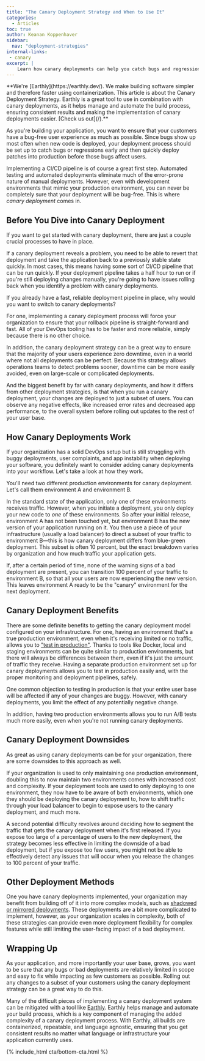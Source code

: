 ```yaml
---
title: "The Canary Deployment Strategy and When to Use It"
categories:
  - Articles
toc: true
author: Keanan Koppenhaver
sidebar:
  nav: "deployment-strategies"
internal-links:
 - canary
excerpt: |
    Learn how canary deployments can help you catch bugs and regressions early in your application deployment process. Discover the benefits and downsides of this strategy, as well as how to implement it effectively.
---
```

<!--sgpt-->**We're [Earthly](https://earthly.dev/). We make building software simpler and therefore faster using containerization. This article is about the Canary Deployment Strategy. Earthly is a great tool to use in combination with canary deployments, as it helps manage and automate the build process, ensuring consistent results and making the implementation of canary deployments easier. [Check us out](/).**

As you're building your application, you want to ensure that your customers have a bug-free user experience as much as possible. Since bugs show up most often when new code is deployed, your deployment process should be set up to catch bugs or regressions early and then quickly deploy patches into production before those bugs affect users.

Implementing a CI/CD pipeline is of course a great first step. Automated testing and automated deployments eliminate much of the error-prone nature of manual deployments. However, even with development environments that mimic your production environment, you can never be completely sure that your deployment will be bug-free. This is where *canary deployment* comes in.

## Before You Dive into Canary Deployment

If you want to get started with canary deployment, there are just a couple crucial processes to have in place.

If a canary deployment reveals a problem, you need to be able to revert that deployment and take the application back to a previously stable state quickly. In most cases, this means having some sort of CI/CD pipeline that can be run quickly. If your deployment pipeline takes a half hour to run or if you're still deploying changes manually, you're going to have issues rolling back when you identify a problem with canary deployments.

If you already have a fast, reliable deployment pipeline in place, why would you want to switch to canary deployments?

For one, implementing a canary deployment process will force your organization to ensure that your rollback pipeline is straight-forward and fast. All of your DevOps tooling has to be faster and more reliable, simply because there is no other choice.

In addition, the canary deployment strategy can be a great way to ensure that the majority of your users experience zero downtime, even in a world where not all deployments can be perfect. Because this strategy allows operations teams to detect problems sooner, downtime can be more easily avoided, even on large-scale or complicated deployments.

And the biggest benefit by far with canary deployments, and how it differs from other deployment strategies, is that when you run a canary deployment, your changes are deployed to just a subset of users. You can observe any negative effects, like increased error rates and decreased app performance, to the overall system before rolling out updates to the rest of your user base.

## How Canary Deployments Work

If your organization has a solid DevOps setup but is still struggling with buggy deployments, user complaints, and app instability when deploying your software, you definitely want to consider adding canary deployments into your workflow. Let's take a look at how they work.

You'll need two different production environments for canary deployment. Let's call them environment A and environment B.

In the standard state of the application, only one of these environments receives traffic. However, when you initiate a deployment, you only deploy your new code to *one* of these environments. So after your initial release, environment A has not been touched yet, but environment B has the new version of your application running on it. You then use a piece of your infrastructure (usually a load balancer) to direct a subset of your traffic to environment B—this is how canary deployment differs from blue-green deployment. This subset is often 10 percent, but the exact breakdown varies by organization and how much traffic your application gets.

If, after a certain period of time, none of the warning signs of a bad deployment are present, you can transition 100 percent of your traffic to environment B, so that all your users are now experiencing the new version. This leaves environment A ready to be the "canary" environment for the next deployment.

## Canary Deployment Benefits

There are some definite benefits to getting the canary deployment model configured on your infrastructure. For one, having an environment that's a true production environment, even when it's receiving limited or no traffic, allows you to ["test in production"](https://www.browserstack.com/guide/testing-in-production). Thanks to tools like Docker, local and staging environments can be quite similar to production environments, but there will always be differences between them, even if it's just the amount of traffic they receive. Having a separate production environment set up for canary deployments allows you to test in production easily and, with the proper monitoring and deployment pipelines, safely.

One common objection to testing in production is that your entire user base will be affected if any of your changes are buggy. However, with canary deployments, you limit the effect of any potentially negative change.

In addition, having two production environments allows you to run A/B tests much more easily, even when you're not running canary deployments.

## Canary Deployment Downsides

As great as using canary deployments can be for your organization, there are some downsides to this approach as well.

If your organization is used to only maintaining one production environment, doubling this to now maintain two environments comes with increased cost and complexity. If your deployment tools are used to only deploying to one environment, they now have to be aware of both environments, which one they should be deploying the canary deployment to, how to shift traffic through your load balancer to begin to expose users to the canary deployment, and much more.

A second potential difficulty revolves around deciding how to segment the traffic that gets the canary deployment when it's first released. If you expose too large of a percentage of users to the new deployment, the strategy becomes less effective in limiting the downside of a bad deployment, but if you expose too few users, you might not be able to effectively detect any issues that will occur when you release the changes to 100 percent of your traffic.

## Other Deployment Methods

One you have canary deployments implemented, your organization may benefit from building off of it into more complex models, such as [shadowed or mirrored deployments](https://earthly.dev/blog/deployment-strategies/). These deployments are a bit more complicated to implement, however, as your organization scales in complexity, both of these strategies can provide even more deployment flexibility for complex features while still limiting the user-facing impact of a bad deployment.

## Wrapping Up

As your application, and more importantly your user base, grows, you want to be sure that any bugs or bad deployments are relatively limited in scope and easy to fix while impacting as few customers as possible. Rolling out any changes to a subset of your customers using the canary deployment strategy can be a great way to do this.

Many of the difficult pieces of implementing a canary deployment system can be mitigated with a tool like [Earthly](https://earthly.dev/). Earthly helps manage and automate your build process, which is a key component of managing the added complexity of a canary deployment process. With Earthly, all builds are containerized, repeatable, and language agnostic, ensuring that you get consistent results no matter what language or infrastructure your application currently uses.

{% include_html cta/bottom-cta.html %}